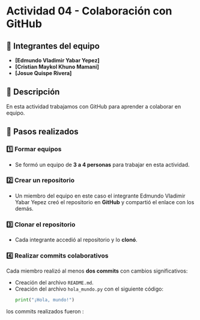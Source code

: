 # Actividad 04 - Colaboración con GitHub  

## 📌 Integrantes del equipo  
- **[Edmundo Vladimir Yabar Yepez]**  
- **[Cristian Maykol Khuno Mamani]**  
- **[Josue Quispe Rivera]**  

## 🚀 Descripción  
En esta actividad trabajamos con GitHub para aprender a colaborar en equipo.  

## 📝 Pasos realizados  

### 1️⃣ Formar equipos  
- Se formó un equipo de **3 a 4 personas** para trabajar en esta actividad.  

### 2️⃣ Crear un repositorio  
- Un miembro del equipo en este caso el integrante Edmundo Vladimir Yabar Yepez creó el repositorio en **GitHub** y compartió el enlace con los demás.  

### 3️⃣ Clonar el repositorio  
- Cada integrante accedió al repositorio y lo **clonó**.  

### 4️⃣ Realizar commits colaborativos  
Cada miembro realizó al menos **dos commits** con cambios significativos:  
- Creación del archivo `README.md`.  
- Creación del archivo `hola_mundo.py` con el siguiente código:  
  ```python
  print("¡Hola, mundo!")
los commits realizados fueron : 
